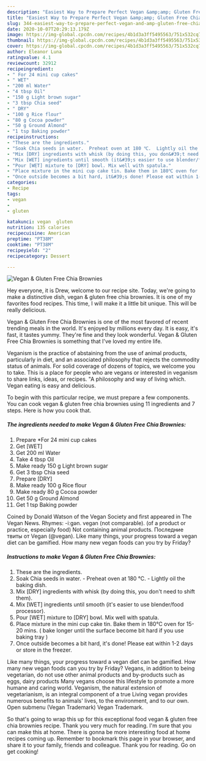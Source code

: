 ```yaml
---
description: "Easiest Way to Prepare Perfect Vegan &amp;amp; Gluten Free Chia Brownies"
title: "Easiest Way to Prepare Perfect Vegan &amp;amp; Gluten Free Chia Brownies"
slug: 344-easiest-way-to-prepare-perfect-vegan-and-amp-gluten-free-chia-brownies
date: 2020-10-07T20:29:13.179Z
image: https://img-global.cpcdn.com/recipes/4b1d3a3ff5495563/751x532cq70/vegan-gluten-free-chia-brownies-recipe-main-photo.jpg
thumbnail: https://img-global.cpcdn.com/recipes/4b1d3a3ff5495563/751x532cq70/vegan-gluten-free-chia-brownies-recipe-main-photo.jpg
cover: https://img-global.cpcdn.com/recipes/4b1d3a3ff5495563/751x532cq70/vegan-gluten-free-chia-brownies-recipe-main-photo.jpg
author: Eleanor Luna
ratingvalue: 4.1
reviewcount: 32912
recipeingredient:
- " For 24 mini cup cakes"
- " WET"
- "200 ml Water"
- "4 tbsp Oil"
- "150 g Light brown sugar"
- "3 tbsp Chia seed"
- " DRY"
- "100 g Rice flour"
- "80 g Cocoa powder"
- "50 g Ground Almond"
- "1 tsp Baking powder"
recipeinstructions:
- "These are the ingredients."
- "Soak Chia seeds in water.  Preheat oven at 180 ℃.  Lightly oil the baking dish."
- "Mix [DRY] ingredients with whisk (by doing this, you don&#39;t need to shift them)."
- "Mix [WET] ingredients until smooth (it&#39;s easier to use blender/food processor)."
- "Pour [WET] mixture to [DRY] bowl. Mix well with spatula."
- "Place mixture in the mini cup cake tin. Bake them in 180℃ oven for 15-20 mins.  ( bake longer until the surface become bit hard if you use baking tray )"
- "Once outside becomes a bit hard, it&#39;s done! Please eat within 1-2 days or store in the freezer."
categories:
- Recipe
tags:
- vegan
- 
- gluten

katakunci: vegan  gluten 
nutrition: 135 calories
recipecuisine: American
preptime: "PT38M"
cooktime: "PT38M"
recipeyield: "2"
recipecategory: Dessert

---
```



![Vegan &amp; Gluten Free Chia Brownies](https://img-global.cpcdn.com/recipes/4b1d3a3ff5495563/751x532cq70/vegan-gluten-free-chia-brownies-recipe-main-photo.jpg)

Hey everyone, it is Drew, welcome to our recipe site. Today, we're going to make a distinctive dish, vegan &amp; gluten free chia brownies. It is one of my favorites food recipes. This time, I will make it a little bit unique. This will be really delicious.

Vegan &amp; Gluten Free Chia Brownies is one of the most favored of recent trending meals in the world. It's enjoyed by millions every day. It is easy, it's fast, it tastes yummy. They're fine and they look wonderful. Vegan &amp; Gluten Free Chia Brownies is something that I've loved my entire life.

Veganism is the practice of abstaining from the use of animal products, particularly in diet, and an associated philosophy that rejects the commodity status of animals. For solid coverage of dozens of topics, we welcome you to take. This is a place for people who are vegans or interested in veganism to share links, ideas, or recipes. &#34;A philosophy and way of living which. Vegan eating is easy and delicious.


To begin with this particular recipe, we must prepare a few components. You can cook vegan &amp; gluten free chia brownies using 11 ingredients and 7 steps. Here is how you cook that.

<!--inarticleads1-->

##### The ingredients needed to make Vegan &amp; Gluten Free Chia Brownies:

1. Prepare  *For 24 mini cup cakes
1. Get  [WET]
1. Get 200 ml Water
1. Take 4 tbsp Oil
1. Make ready 150 g Light brown sugar
1. Get 3 tbsp Chia seed
1. Prepare  [DRY]
1. Make ready 100 g Rice flour
1. Make ready 80 g Cocoa powder
1. Get 50 g Ground Almond
1. Get 1 tsp Baking powder


Coined by Donald Watson of the Vegan Society and first appeared in The Vegan News. Rhymes: -iːɡən. vegan (not comparable). (of a product or practice, especially food) Not containing animal products. Последние твиты от Vegan (@vegan). Like many things, your progress toward a vegan diet can be gamified. How many new vegan foods can you try by Friday? 

<!--inarticleads2-->

##### Instructions to make Vegan &amp; Gluten Free Chia Brownies:

1. These are the ingredients.
1. Soak Chia seeds in water.  - Preheat oven at 180 ℃.  - Lightly oil the baking dish.
1. Mix [DRY] ingredients with whisk (by doing this, you don&#39;t need to shift them).
1. Mix [WET] ingredients until smooth (it&#39;s easier to use blender/food processor).
1. Pour [WET] mixture to [DRY] bowl. Mix well with spatula.
1. Place mixture in the mini cup cake tin. Bake them in 180℃ oven for 15-20 mins.  ( bake longer until the surface become bit hard if you use baking tray )
1. Once outside becomes a bit hard, it&#39;s done! Please eat within 1-2 days or store in the freezer.


Like many things, your progress toward a vegan diet can be gamified. How many new vegan foods can you try by Friday? Vegans, in addition to being vegetarian, do not use other animal products and by-products such as eggs, dairy products Many vegans choose this lifestyle to promote a more humane and caring world. Veganism, the natural extension of vegetarianism, is an integral component of a true Living vegan provides numerous benefits to animals&#39; lives, to the environment, and to our own. Open submenu (Vegan Trademark) Vegan Trademark. 

So that's going to wrap this up for this exceptional food vegan &amp; gluten free chia brownies recipe. Thank you very much for reading. I'm sure that you can make this at home. There is gonna be more interesting food at home recipes coming up. Remember to bookmark this page in your browser, and share it to your family, friends and colleague. Thank you for reading. Go on get cooking!
